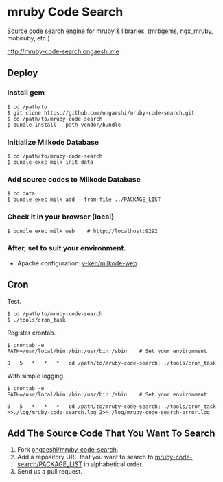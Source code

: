 mruby Code Search
===========

Source code search engine for mruby &amp; libraries. (mrbgems, ngx_mruby, mobiruby, etc.)

http://mruby-code-search.ongaeshi.me

## Deploy

### Install gem

```
$ cd /path/to
$ git clone https://github.com/ongaeshi/mruby-code-search.git
$ cd /path/to/mruby-code-search
$ bundle install --path vendor/bundle
```

### Initialize Milkode Database

```
$ cd /path/to/mruby-code-search
$ bundle exec milk init data
```

### Add source codes to Milkode Database

```
$ cd data
$ bundle exec milk add --from-file ../PACKAGE_LIST
```

### Check it in your browser (local)

```
$ bundle exec milk web    # http://localhost:9292
```

### After, set to suit your environment.

- Apache configuration: [y-ken/milkode-web](https://github.com/y-ken/milkode-web)

## Cron

Test.

```
$ cd /path/to/mruby-code-search
$ ./tools/cron_task
```

Register crontab.

```
$ crontab -e
PATH=/usr/local/bin:/bin:/usr/bin:/sbin    # Set your environment

0	5	*	*	*	cd /path/to/mruby-code-search; ./tools/cron_task
```

With simple logging.

```
$ crontab -e
PATH=/usr/local/bin:/bin:/usr/bin:/sbin    # Set your environment

0	5	*	*	*	cd /path/to/mruby-code-search; ./tools/cron_task >>./log/mruby-code-search.log 2>>./log/mruby-code-search-error.log
```


## Add The Source Code That You Want To Search

1. Fork [ongaeshi/mruby-code-search](https://github.com/ongaeshi/mruby-code-search/tree/master).
2. Add a repository URL that you want to search to [mruby-code-search/PACKAGE_LIST](https://github.com/ongaeshi/mruby-code-search/blob/master/PACKAGE_LIST) in alphabetical order.
3. Send us a pull request.


